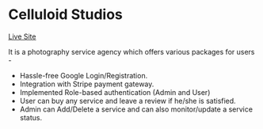 # Celluloid Studios

[Live Site](https://celluloid-studios.web.app/)

It is a photography service agency  which offers various packages for users  -

* Hassle-free Google Login/Registration.
* Integration with Stripe payment gateway.
* Implemented Role-based authentication (Admin and User)
* User can buy any service and leave a review if he/she is satisfied.
* Admin can Add/Delete a service and can also monitor/update a service status.




